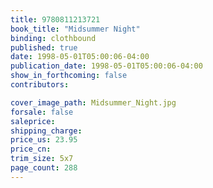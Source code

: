 ```yaml
---
title: 9780811213721
book_title: "Midsummer Night"
binding: clothbound
published: true
date: 1998-05-01T05:00:06-04:00
publication_date: 1998-05-01T05:00:06-04:00
show_in_forthcoming: false
contributors:

cover_image_path: Midsummer_Night.jpg
forsale: false
saleprice:
shipping_charge:
price_us: 23.95
price_cn:
trim_size: 5x7
page_count: 288
---
```



